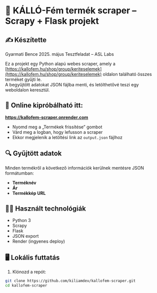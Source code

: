 # 🧰 KÁLLÓ-Fém termék scraper – Scrapy + Flask projekt

## ✍️ Készítette
   Gyarmati Bence
   2025. május
   Tesztfeladat – ASL Labs

Ez a projekt egy Python alapú webes scraper, amely a [https://kallofem.hu/shop/group/keriteselemek](https://kallofem.hu/shop/group/keriteselemek) oldalon található összes terméket gyűjti le.  
A begyűjtött adatokat JSON fájlba menti, és letölthetővé teszi egy weboldalon keresztül.

## 🔗 Online kipróbálható itt:
**https://kallofem-scraper.onrender.com**

- Nyomd meg a „Termékek frissítése” gombot
- Várd meg a logban, hogy lefusson a scraper
- Ekkor megjelenik a letöltési link az `output.json` fájlhoz

## 🔍 Gyűjtött adatok

Minden termékről a következő információk kerülnek mentésre JSON formátumban:

- **Terméknév**
- **Ár**
- **Termékkép URL**

## 👩‍💻 Használt technológiák

- Python 3
- Scrapy
- Flask
- JSON export
- Render (ingyenes deploy)

## 🖥️ Lokális futtatás

1. Klónozd a repót:

```bash
git clone https://github.com/kiliamdev/kallofem-scraper.git
cd kallofem-scraper

